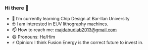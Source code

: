 ### Hi there 👋


- 🌱 I’m currently learning Chip Design at Bar-Ilan University
- 🤓 I am interested in EUV lithography machines.
- 📫 How to reach me: majdabudiab2013@gmail.com
- 😄 Pronouns: He/Him
- ⚡ Opinion: I think Fusion Energy is the correct future to invest in.
